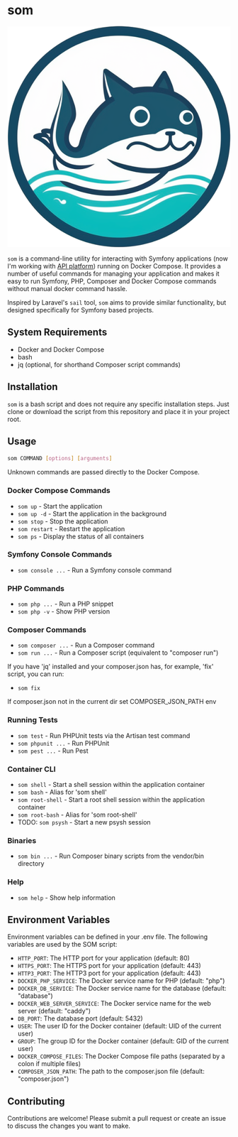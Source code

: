 # som

![|200](logo.png)

`som` is a command-line utility for interacting with Symfony applications (now I'm working with [API platform](https://api-platform.com/)) running on Docker Compose. It provides a number of useful commands for managing your application and makes it easy to run Symfony, PHP, Composer and Docker Compose commands without manual docker command hassle.

Inspired by Laravel's `sail` tool, `som` aims to provide similar functionality, but designed specifically for Symfony based projects.

## System Requirements
- Docker and Docker Compose
- bash
- jq (optional, for shorthand Composer script commands)

## Installation

`som` is a bash script and does not require any specific installation steps. Just clone or download the script from this repository and place it in your project root.

## Usage

```bash
som COMMAND [options] [arguments]
```

Unknown commands are passed directly to the Docker Compose.

### Docker Compose Commands

- `som up` - Start the application
- `som up -d` - Start the application in the background
- `som stop` - Stop the application
- `som restart` - Restart the application
- `som ps` - Display the status of all containers

### Symfony Console Commands

- `som console ...` - Run a Symfony console command

### PHP Commands

- `som php ...` - Run a PHP snippet
- `som php -v` - Show PHP version

### Composer Commands

- `som composer ...` - Run a Composer command
- `som run ...` - Run a Composer script (equivalent to "composer run")

If you have 'jq' installed and your composer.json has, for example, 'fix' script, you can run:
- `som fix`

If composer.json not in the current dir set COMPOSER_JSON_PATH env

### Running Tests

- `som test` - Run PHPUnit tests via the Artisan test command
- `som phpunit ...` - Run PHPUnit
- `som pest ...` - Run Pest

### Container CLI

- `som shell` - Start a shell session within the application container
- `som bash` - Alias for 'som shell'
- `som root-shell` - Start a root shell session within the application container
- `som root-bash` - Alias for 'som root-shell'
- TODO: `som psysh` - Start a new psysh session

### Binaries

- `som bin ...` - Run Composer binary scripts from the vendor/bin directory

### Help

- `som help` - Show help information

## Environment Variables

Environment variables can be defined in your .env file. The following variables are used by the SOM script:

- `HTTP_PORT`: The HTTP port for your application (default: 80)
- `HTTPS_PORT`: The HTTPS port for your application (default: 443)
- `HTTP3_PORT`: The HTTP3 port for your application (default: 443)
- `DOCKER_PHP_SERVICE`: The Docker service name for PHP (default: "php")
- `DOCKER_DB_SERVICE`: The Docker service name for the database (default: "database")
- `DOCKER_WEB_SERVER_SERVICE`: The Docker service name for the web server (default: "caddy")
- `DB_PORT`: The database port (default: 5432)
- `USER`: The user ID for the Docker container (default: UID of the current user)
- `GROUP`: The group ID for the Docker container (default: GID of the current user)
- `DOCKER_COMPOSE_FILES`: The Docker Compose file paths (separated by a colon if multiple files)
- `COMPOSER_JSON_PATH`: The path to the composer.json file (default: "composer.json")

## Contributing

Contributions are welcome! Please submit a pull request or create an issue to discuss the changes you want to make.